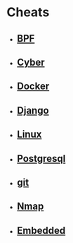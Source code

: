 # Cheats

- ## [BPF](/BPF/README.md)

- ## [Cyber](Cyber/Cheatz.md)

- ## [Docker](/Docker/README.md)

- ## [Django](/Django/README.MD)

- ## [Linux](/Linux/README.MD)

- ## [Postgresql](/Postgresql/README.md)

- ## [git](/Git/README.md)

- ## [Nmap](/Nmap/README.md)

- ## [Embedded](/Embedded/README.md) 